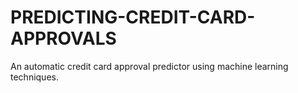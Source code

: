# PREDICTING-CREDIT-CARD-APPROVALS
An automatic credit card approval predictor using machine learning techniques.
